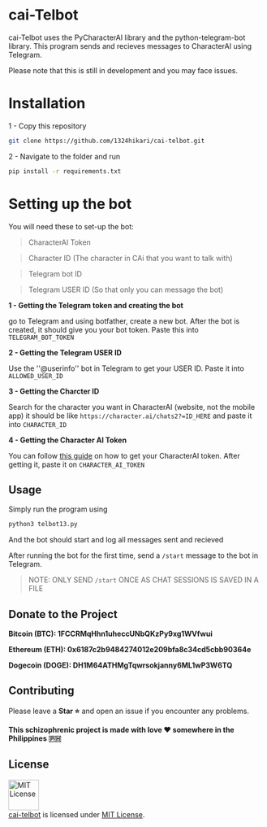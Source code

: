 # cai-Telbot

cai-Telbot uses the PyCharacterAI library and the python-telegram-bot library.
This program sends and recieves messages to CharacterAI using Telegram.

Please note that this is still in development and you may face issues.

# Installation

1 - Copy this repository
```bash
git clone https://github.com/1324hikari/cai-telbot.git
```

2 - Navigate to the folder and run 
```bash
pip install -r requirements.txt
```

# Setting up the bot

You will need these to set-up the bot:
>CharacterAI Token

>Character ID (The character in CAi that you want to talk with)

>Telegram bot ID

>Telegram USER ID (So that only you can message the bot)



**1 - Getting the Telegram token and creating the bot**

go to Telegram and using botfather, create a new bot. After the bot is
created, it should give you your bot token. Paste this into ```TELEGRAM_BOT_TOKEN```

**2 - Getting the Telegram USER ID**

Use the ''@userinfo'' bot in Telegram to get your USER ID. Paste it
into ```ALLOWED_USER_ID```

**3 - Getting the Charcter ID**

Search for the character you want in CharacterAI (website, not the mobile app)
it should be like ```https://character.ai/chats2?=ID_HERE``` and paste it into
```CHARACTER_ID```

**4 - Getting the Character AI Token**

You can follow [this guide](https://github.com/realcoloride/node_characterai) on
how to get your CharacterAI token. After getting it, paste it on ```CHARACTER_AI_TOKEN```

## Usage

Simply run the program using 
```bash
python3 telbot13.py
```
And the bot should start and log all messages sent and recieved


After running the bot for the first time, send a ```/start``` message to the bot in Telegram.


>NOTE: ONLY SEND ```/start``` ONCE AS CHAT SESSIONS IS SAVED IN A FILE

## Donate to the Project

**Bitcoin (BTC): 1FCCRMqHhn1uheccUNbQKzPy9xg1WVfwui**

**Ethereum (ETH): 0x6187c2b9484274012e209bfa8c34cd5cbb90364e**

**Dogecoin (DOGE):
DH1M64ATHMgTqwrsokjanny6ML1wP3W6TQ**

## Contributing

Please leave a **Star ⭐** and open an issue if you encounter any problems.


**This schizophrenic project is made with love ♥️ somewhere in the Philippines 🇵🇭**

## License
<a rel="license" href="https://opensource.org/licenses/MIT"><img alt="MIT License" src="https://cloud.githubusercontent.com/assets/5456665/18950087/fbe0681a-865f-11e6-9552-e59d038d5913.png" width="60em" height=auto/></a><br/><a href="https://github.com/1324hikari/cai-telbot">cai-telbot</a> is licensed under <a rel="license" href="https://opensource.org/licenses/MIT">MIT License</a>.